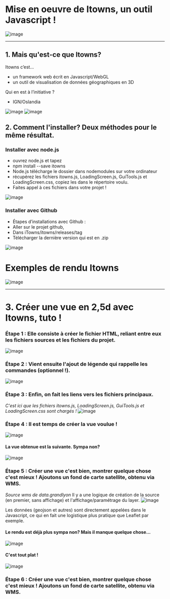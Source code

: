 # Mise en oeuvre de Itowns, un outil Javascript ! 

![image](/3d/media/Image1.png "Title")

---

## 1. Mais qu'est-ce que Itowns? 

Itowns c’est…
  - un framework web écrit en Javascript/WebGL
  - un outil de visualisation de données géographiques en 3D

Qui en est à l’initiative ? 
  - IGN/Oslandia

![image](/3d/media/Image2.png "Title")
![image](/3d/media/Image3.png "Title")

## 2. Comment l'installer? Deux méthodes pour le même résultat.
### Installer avec  node.js 

 - ouvrez node.js et tapez
 - npm install --save itowns
 - Node.js télécharge le dossier dans nodemodules sur votre ordinateur
 - récupérez les fichiers itowns.js, LoadingScreen.js, GuiTools.js et LoadingScreen.css, copiez les dans le répertoire voulu.
 - Faites appel à ces fichiers dans votre projet !

![image](/3d/media/Image4.png "Title")

### Installer avec Github
 - Étapes d’installations avec Github  : 
 - Aller sur le projet github, 
 - Dans iTowns/itowns/releases/tag 
 - Télécharger la dernière version qui est en .zip

![image](/3d/media/Image5.png "Title")

# Exemples de rendu Itowns
![image](/3d/media/Image6.png "Title")

* * *
# 3. Créer une vue en 2,5d avec Itowns, tuto !

### Étape 1 : Elle consiste à créer le fichier HTML, reliant entre eux les fichiers sources et les fichiers du projet. 
![image](/3d/media/Image7.png "Title")

### Étape 2 : Vient ensuite l'ajout de légende qui rappelle les commandes (optionnel !).
![image](/3d/media/Image8.png "Title")

### Étape 3 : Enfin, on fait les liens vers les fichiers principaux.
*C'est ici que les fichiers itowns.js, LoadingScreen.js, GuiTools.js et LoadingScreen.css sont chargés !* 
![image](/3d/media/Image9.png "Title")

### Étape 4 : Il est temps de créer la vue voulue ! 
![image](/3d/media/Image10.png "Title")

#### La vue obtenue est la suivante. Sympa non? 
![image](/3d/media/Image11.png "Title")

### Étape 5 : Créer une vue c'est bien, montrer quelque chose c'est mieux ! Ajoutons un fond de carte satellite, obtenu via WMS. 
*Source wms de data.grandlyon*
Il y a une logique de création de la source (en premier, sans affichage) et l'affichage/paramétrage du layer.
![image](/3d/media/Image12.png "Title")

Les données (geojson et autres) sont directement appelées dans le Javascript, ce qui en fait une logistique plus pratique que Leaflet par exemple.

#### Le rendu est déjà plus sympa non? Mais il manque quelque chose... 
![image](/3d/media/Image13.png "Title")

#### C'est tout plat !  
![image](/3d/media/Image14.png "Title")

### Étape 6 : Créer une vue c'est bien, montrer quelque chose c'est mieux ! Ajoutons un fond de carte satellite, obtenu via WMS. 
